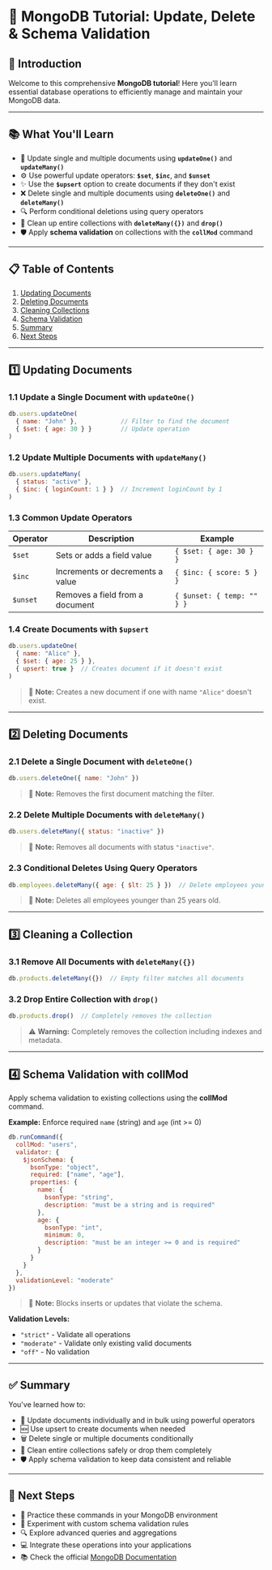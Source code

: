 # 🚀 MongoDB Tutorial: Update, Delete & Schema Validation

## 🎯 Introduction
Welcome to this comprehensive **MongoDB tutorial**! Here you'll learn essential database operations to efficiently manage and maintain your MongoDB data.

---

## 📚 What You'll Learn
- 🔄 Update single and multiple documents using **`updateOne()`** and **`updateMany()`**
- ⚙️ Use powerful update operators: **`$set`**, **`$inc`**, and **`$unset`**
- ✨ Use the **`$upsert`** option to create documents if they don't exist
- ❌ Delete single and multiple documents using **`deleteOne()`** and **`deleteMany()`**
- 🔍 Perform conditional deletions using query operators
- 🧹 Clean up entire collections with **`deleteMany({})`** and **`drop()`**
- 🛡️ Apply **schema validation** on collections with the **`collMod`** command

---

## 📋 Table of Contents
1. [Updating Documents](#1️⃣-updating-documents)  
2. [Deleting Documents](#2️⃣-deleting-documents)  
3. [Cleaning Collections](#3️⃣-cleaning-a-collection)  
4. [Schema Validation](#4️⃣-schema-validation-with-collmod)  
5. [Summary](#-summary)  
6. [Next Steps](#-next-steps)  

---

## 1️⃣ Updating Documents

### 1.1 Update a Single Document with `updateOne()`
```javascript
db.users.updateOne(
  { name: "John" },            // Filter to find the document
  { $set: { age: 30 } }        // Update operation
)
```

### 1.2 Update Multiple Documents with `updateMany()`
```javascript
db.users.updateMany(
  { status: "active" },
  { $inc: { loginCount: 1 } }  // Increment loginCount by 1
)
```

### 1.3 Common Update Operators

| Operator | Description | Example |
|----------|-------------|---------|
| `$set`   | Sets or adds a field value | `{ $set: { age: 30 } }` |
| `$inc`   | Increments or decrements a value | `{ $inc: { score: 5 } }` |
| `$unset` | Removes a field from a document | `{ $unset: { temp: "" } }` |

### 1.4 Create Documents with `$upsert`
```javascript
db.users.updateOne(
  { name: "Alice" },
  { $set: { age: 25 } },
  { upsert: true }  // Creates document if it doesn't exist
)
```
> 📌 **Note:** Creates a new document if one with name `"Alice"` doesn't exist.

---

## 2️⃣ Deleting Documents

### 2.1 Delete a Single Document with `deleteOne()`
```javascript
db.users.deleteOne({ name: "John" })
```
> 📌 **Note:** Removes the first document matching the filter.

### 2.2 Delete Multiple Documents with `deleteMany()`
```javascript
db.users.deleteMany({ status: "inactive" })
```
> 📌 **Note:** Removes all documents with status `"inactive"`.

### 2.3 Conditional Deletes Using Query Operators
```javascript
db.employees.deleteMany({ age: { $lt: 25 } })  // Delete employees younger than 25
```
> 📌 **Note:** Deletes all employees younger than 25 years old.

---

## 3️⃣ Cleaning a Collection

### 3.1 Remove All Documents with `deleteMany({})`
```javascript
db.products.deleteMany({})  // Empty filter matches all documents
```

### 3.2 Drop Entire Collection with `drop()`
```javascript
db.products.drop()  // Completely removes the collection
```
> ⚠️ **Warning:** Completely removes the collection including indexes and metadata.

---

## 4️⃣ Schema Validation with collMod
Apply schema validation to existing collections using the **collMod** command.

**Example:** Enforce required `name` (string) and `age` (int >= 0)

```javascript
db.runCommand({
  collMod: "users",
  validator: {
    $jsonSchema: {
      bsonType: "object",
      required: ["name", "age"],
      properties: {
        name: {
          bsonType: "string",
          description: "must be a string and is required"
        },
        age: {
          bsonType: "int",
          minimum: 0,
          description: "must be an integer >= 0 and is required"
        }
      }
    }
  },
  validationLevel: "moderate"
})
```

> 📌 **Note:** Blocks inserts or updates that violate the schema.

**Validation Levels:**
- `"strict"` - Validate all operations  
- `"moderate"` - Validate only existing valid documents  
- `"off"` - No validation  

---

## ✅ Summary
You've learned how to:
- 📝 Update documents individually and in bulk using powerful operators  
- 🆕 Use upsert to create documents when needed  
- 🗑️ Delete single or multiple documents conditionally  
- 🧽 Clean entire collections safely or drop them completely  
- 🛡️ Apply schema validation to keep data consistent and reliable  

---

## 🚀 Next Steps
- 🎯 Practice these commands in your MongoDB environment  
- 🧪 Experiment with custom schema validation rules  
- 🔍 Explore advanced queries and aggregations  
- 💻 Integrate these operations into your applications  
- 📚 Check the official [MongoDB Documentation](https://www.mongodb.com/docs/)  
